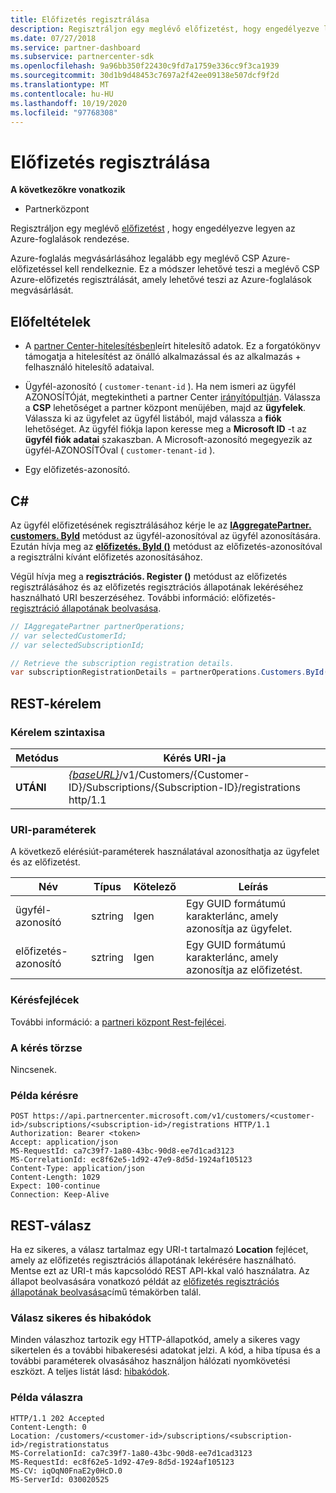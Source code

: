 ```yaml
---
title: Előfizetés regisztrálása
description: Regisztráljon egy meglévő előfizetést, hogy engedélyezve legyen az Azure-foglalások rendezése.
ms.date: 07/27/2018
ms.service: partner-dashboard
ms.subservice: partnercenter-sdk
ms.openlocfilehash: 9a96bb350f22430c9fd7a1759e336cc9f3ca1939
ms.sourcegitcommit: 30d1b9d48453c7697a2f42ee09138e507dcf9f2d
ms.translationtype: MT
ms.contentlocale: hu-HU
ms.lasthandoff: 10/19/2020
ms.locfileid: "97768308"
---
```

# <a name="register-a-subscription"></a>Előfizetés regisztrálása

**A következőkre vonatkozik**

- Partnerközpont

Regisztráljon egy meglévő [előfizetést](subscription-resources.md) , hogy engedélyezve legyen az Azure-foglalások rendezése.

Azure-foglalás megvásárlásához legalább egy meglévő CSP Azure-előfizetéssel kell rendelkeznie. Ez a módszer lehetővé teszi a meglévő CSP Azure-előfizetés regisztrálását, amely lehetővé teszi az Azure-foglalások megvásárlását.

## <a name="prerequisites"></a>Előfeltételek

- A [partner Center-hitelesítésben](partner-center-authentication.md)leírt hitelesítő adatok. Ez a forgatókönyv támogatja a hitelesítést az önálló alkalmazással és az alkalmazás + felhasználó hitelesítő adataival.

- Ügyfél-azonosító ( `customer-tenant-id` ). Ha nem ismeri az ügyfél AZONOSÍTÓját, megtekintheti a partner Center [irányítópultján](https://partner.microsoft.com/dashboard). Válassza a **CSP** lehetőséget a partner központ menüjében, majd az **ügyfelek**. Válassza ki az ügyfelet az ügyfél listából, majd válassza a **fiók** lehetőséget. Az ügyfél fiókja lapon keresse meg a **Microsoft ID** -t az **ügyfél fiók adatai** szakaszban. A Microsoft-azonosító megegyezik az ügyfél-AZONOSÍTÓval ( `customer-tenant-id` ).

- Egy előfizetés-azonosító.

## <a name="c"></a>C\#

Az ügyfél előfizetésének regisztrálásához kérje le az [**IAggregatePartner. customers. ById**](/dotnet/api/microsoft.store.partnercenter.customers.icustomercollection.byid) metódust az ügyfél-azonosítóval az ügyfél azonosítására. Ezután hívja meg az [**előfizetés. ById ()**](/dotnet/api/microsoft.store.partnercenter.subscriptions.isubscriptioncollection.byid) metódust az előfizetés-azonosítóval a regisztrálni kívánt előfizetés azonosításához.

Végül hívja meg a **regisztrációs. Register ()** metódust az előfizetés regisztrálásához és az előfizetés regisztrációs állapotának lekéréséhez használható URI beszerzéséhez. További információ: előfizetés- [regisztráció állapotának beolvasása](get-subscription-registration-status.md).

``` csharp
// IAggregatePartner partnerOperations;
// var selectedCustomerId;
// var selectedSubscriptionId;

// Retrieve the subscription registration details.
var subscriptionRegistrationDetails = partnerOperations.Customers.ById(selectedCustomerId).Subscriptions.ById(selectedSubscriptionId).Registration.Register();
```

## <a name="rest-request"></a>REST-kérelem

### <a name="request-syntax"></a>Kérelem szintaxisa

| Metódus    | Kérés URI-ja                                                                                                                        |
|-----------|------------------------------------------------------------------------------------------------------------------------------------|
| **UTÁNI**  | [*{baseURL}*](partner-center-rest-urls.md)/v1/Customers/{Customer-ID}/Subscriptions/{Subscription-ID}/registrations http/1.1 |

### <a name="uri-parameters"></a>URI-paraméterek

A következő elérésiút-paraméterek használatával azonosíthatja az ügyfelet és az előfizetést.

| Név                    | Típus       | Kötelező | Leírás                                                   |
|-------------------------|------------|----------|---------------------------------------------------------------|
| ügyfél-azonosító             | sztring     | Igen      | Egy GUID formátumú karakterlánc, amely azonosítja az ügyfelet.         |
| előfizetés-azonosító         | sztring     | Igen      | Egy GUID formátumú karakterlánc, amely azonosítja az előfizetést.     |

### <a name="request-headers"></a>Kérésfejlécek

További információ: a [partneri központ Rest-fejlécei](headers.md).

### <a name="request-body"></a>A kérés törzse

Nincsenek.

### <a name="request-example"></a>Példa kérésre

```http
POST https://api.partnercenter.microsoft.com/v1/customers/<customer-id>/subscriptions/<subscription-id>/registrations HTTP/1.1
Authorization: Bearer <token>
Accept: application/json
MS-RequestId: ca7c39f7-1a80-43bc-90d8-ee7d1cad3123
MS-CorrelationId: ec8f62e5-1d92-47e9-8d5d-1924af105123
Content-Type: application/json
Content-Length: 1029
Expect: 100-continue
Connection: Keep-Alive
```

## <a name="rest-response"></a>REST-válasz

Ha ez sikeres, a válasz tartalmaz egy URI-t tartalmazó **Location** fejlécet, amely az előfizetés regisztrációs állapotának lekérésére használható. Mentse ezt az URI-t más kapcsolódó REST API-kkal való használatra. Az állapot beolvasására vonatkozó példát az [előfizetés regisztrációs állapotának beolvasása](get-subscription-registration-status.md)című témakörben talál.

### <a name="response-success-and-error-codes"></a>Válasz sikeres és hibakódok

Minden válaszhoz tartozik egy HTTP-állapotkód, amely a sikeres vagy sikertelen és a további hibakeresési adatokat jelzi. A kód, a hiba típusa és a további paraméterek olvasásához használjon hálózati nyomkövetési eszközt. A teljes listát lásd: [hibakódok](error-codes.md).

### <a name="response-example"></a>Példa válaszra

```http
HTTP/1.1 202 Accepted
Content-Length: 0
Location: /customers/<customer-id>/subscriptions/<subscription-id>/registrationstatus
MS-CorrelationId: ca7c39f7-1a80-43bc-90d8-ee7d1cad3123
MS-RequestId: ec8f62e5-1d92-47e9-8d5d-1924af105123
MS-CV: iqOqN0FnaE2y0HcD.0
MS-ServerId: 030020525
```
